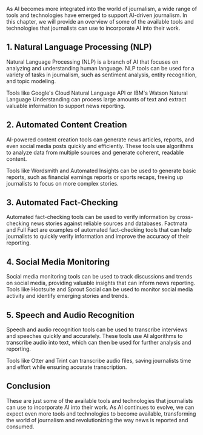 
As AI becomes more integrated into the world of journalism, a wide range of tools and technologies have emerged to support AI-driven journalism. In this chapter, we will provide an overview of some of the available tools and technologies that journalists can use to incorporate AI into their work.

## 1. Natural Language Processing (NLP)

Natural Language Processing (NLP) is a branch of AI that focuses on analyzing and understanding human language. NLP tools can be used for a variety of tasks in journalism, such as sentiment analysis, entity recognition, and topic modeling.

Tools like Google's Cloud Natural Language API or IBM's Watson Natural Language Understanding can process large amounts of text and extract valuable information to support news reporting.

## 2. Automated Content Creation

AI-powered content creation tools can generate news articles, reports, and even social media posts quickly and efficiently. These tools use algorithms to analyze data from multiple sources and generate coherent, readable content.

Tools like Wordsmith and Automated Insights can be used to generate basic reports, such as financial earnings reports or sports recaps, freeing up journalists to focus on more complex stories.

## 3. Automated Fact-Checking

Automated fact-checking tools can be used to verify information by cross-checking news stories against reliable sources and databases. Factmata and Full Fact are examples of automated fact-checking tools that can help journalists to quickly verify information and improve the accuracy of their reporting.

## 4. Social Media Monitoring

Social media monitoring tools can be used to track discussions and trends on social media, providing valuable insights that can inform news reporting. Tools like Hootsuite and Sprout Social can be used to monitor social media activity and identify emerging stories and trends.

## 5. Speech and Audio Recognition

Speech and audio recognition tools can be used to transcribe interviews and speeches quickly and accurately. These tools use AI algorithms to transcribe audio into text, which can then be used for further analysis and reporting.

Tools like Otter and Trint can transcribe audio files, saving journalists time and effort while ensuring accurate transcription.

## Conclusion

These are just some of the available tools and technologies that journalists can use to incorporate AI into their work. As AI continues to evolve, we can expect even more tools and technologies to become available, transforming the world of journalism and revolutionizing the way news is reported and consumed.
